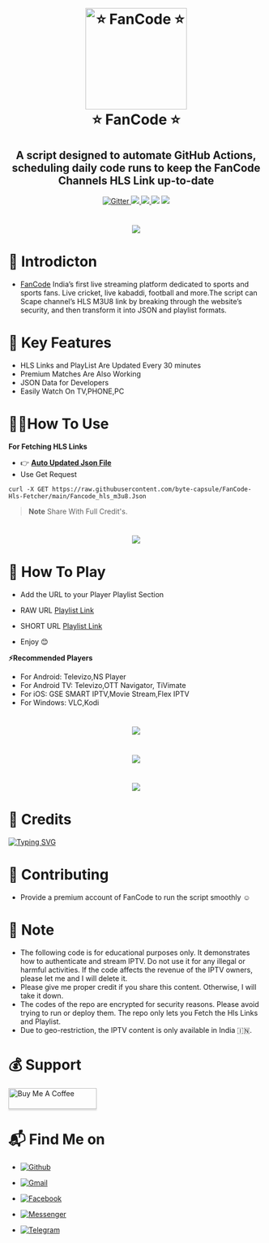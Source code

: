 




<h1 align="center">
  <br>
  <a href="https://play.google.com/store/apps/details?id=com.aynaott.apps"><img src="https://github.com/byte-capsule/FanCode-Hls-Fetcher/blob/main/images/fancode_banner.png" alt="⭐ FanCode ⭐" width="200"></a>
  <br>
  ⭐ FanCode ⭐
  <br>
</h1>

<h2 align="center">A script designed to automate GitHub Actions, scheduling daily code runs to keep the FanCode Channels HLS Link up-to-date</h2>

<p align="center">
  <a href="https://www.python.org/">
    <img src="https://img.shields.io/badge/Made_With-Python_3.12%2B-blue"
         alt="Gitter">
  
  <a href="https://saythanks.io/to/bullredeyes@gmail.com">
      <img src="https://img.shields.io/badge/Byte_Capsule-%E2%98%BC-green.svg">
  </a>
  <a href="https://play.google.com/store/apps/details?id=com.banglalink.toffee">
    <img src="https://img.shields.io/badge/App-FanCode-red">
  </a>
  </a>
  <a href="https://gitter.im/amitmerchant1990/electron-markdownify"><img src="https://img.shields.io/badge/Made%20in-Bangladesh_🇧🇩-green?colorA=%23ff0000&colorB=%23017e40&style=flat-square"></a>
  <a href="https://hits.seeyoufarm.com"><img src="https://hits.seeyoufarm.com/api/count/incr/badge.svg?url=https%3A%2F%2Fgithub.com%2Fbyte-capsule%2FFanCode-Hls-Fetcher&count_bg=%2379C83D&title_bg=%23555555&icon=mattermost.svg&icon_color=%23E7E7E7&title=Visitors+&edge_flat=false"/></a>
</p>

<h1 align="center">
 <a href="www.aynaott.com"><img src="https://images.fancode.com/skillup-uploads/fc-web/home-page-new-arc/hero-image/v1/hero-image-mweb-v2.png?hash=eyJrZXkiOiJza2lsbHVwLXVwbG9hZHMvZmMtd2ViL2hvbWUtcGFnZS1uZXctYXJjL2hlcm8taW1hZ2UvdjEvaGVyby1pbWFnZS1td2ViLXYyLnBuZyIsImVkaXRzIjp7InJlc2l6ZSI6eyJmaXQiOiJjb3ZlciIsIndpZHRoIjoxMDgwLCJoZWlnaHQiOjk3Mn0sIndlYnAiOnsicXVhbGl0eSI6NjAsImxvc3NsZXNzIjpmYWxzZX19LCJvdXRwdXRGb3JtYXQiOiJ3ZWJwIn0="></a>
</h1>

# 📕 Introdicton 
* [FanCode](https://play.google.com/store/apps/details?id=com.banglalink.toffee) India’s first live streaming platform dedicated to sports and sports fans. Live cricket, live kabaddi, football and more.The script can Scape channel’s HLS M3U8 link by breaking through the website’s security, and then transform it into JSON and playlist formats.


# 🔵 Key Features

* HLS Links and PlayList Are Updated Every 30 minutes
* Premium Matches Are Also Working
* JSON Data for Developers 
* Easily Watch On TV,PHONE,PC



# 👨‍💻How To Use
**For Fetching HLS Links**
* 👉 **[Auto Updated Json File](https://raw.githubusercontent.com/byte-capsule/FanCode-Hls-Fetcher/main/Fancode_hls_m3u8.Json)**
* Use Get Request




```
curl -X GET https://raw.githubusercontent.com/byte-capsule/FanCode-Hls-Fetcher/main/Fancode_hls_m3u8.Json

```

> **Note**
> Share With Full Credit's.


<h1 align="center">
 <a href="https://raw.githubusercontent.com/byte-capsule/FanCode-Hls-Fetcher/main/Fancode_hls_m3u8.Json?"><img src="https://github.com/byte-capsule/FanCode-Hls-Fetcher/blob/main/images/output.jpg"></a>
</h1>

# 🎥 How To Play


* Add the URL to your Player Playlist Section
* RAW URL [Playlist Link](https://raw.githubusercontent.com/byte-capsule/FanCode-Hls-Fetcher/main/Fancode_Live.m3u)
* SHORT URL [Playlist Link](https://s.id/21HE6)

*  Enjoy 😊



**⚡Recommended Players**
* For Android: Televizo,NS Player
* For Android TV: Televizo,OTT Navigator, TiVimate
* For iOS: GSE SMART IPTV,Movie Stream,Flex IPTV
* For Windows: VLC,Kodi


<h1 align="center">
 <a href="https://raw.githubusercontent.com/byte-capsule/FanCode-Hls-Fetcher/main/Fancode_Live.m3u"><img src="https://github.com/byte-capsule/FanCode-Hls-Fetcher/blob/main/images/1.jpg"></a>
</h1>
<h1 align="center">
 <a href="https://raw.githubusercontent.com/byte-capsule/FanCode-Hls-Fetcher/main/Fancode_Live.m3u"><img src="https://github.com/byte-capsule/FanCode-Hls-Fetcher/blob/main/images/2.jpg"></a>
</h1>
<h1 align="center">
 <a href="https://raw.githubusercontent.com/byte-capsule/FanCode-Hls-Fetcher/main/Fancode_Live.m3u"><img src="https://github.com/byte-capsule/FanCode-Hls-Fetcher/blob/main/images/3.jpg"></a>
</h1>



# 🚬 Credits
[![Typing SVG](https://readme-typing-svg.demolab.com?font=Fira+Code&pause=100&color=FF2C10&background=31FF9400&width=400&lines=Made+By+Byte+Capsule)](https://git.io/typing-svg)

# 💙 Contributing
* Provide a premium account of FanCode to run the script smoothly ☺️
# 💌 Note
* The following code is for educational purposes only. It demonstrates how to authenticate and stream IPTV. Do not use it for any illegal or harmful activities. If the code affects the revenue of the IPTV owners, please let me  and I will delete it.
* Please give me proper credit if you share this content. Otherwise, I will take it down.
* The codes of the repo are encrypted for security reasons. Please avoid trying to run or deploy them. The repo only lets you Fetch the Hls Links and Playlist.
*  Due to geo-restriction, the IPTV content is only available in India 🇮🇳.





# 💰 Support

<a href="https://www.buymeacoffee.com/jeshanakanc" target="_blank"><img src="https://www.buymeacoffee.com/assets/img/custom_images/purple_img.png" alt="Buy Me A Coffee" style="height: 41px !important;width: 174px !important;box-shadow: 0px 3px 2px 0px rgba(190, 190, 190, 0.5) !important;-webkit-box-shadow: 0px 3px 2px 0px rgba(190, 190, 190, 0.5) !important;" ></a>




# 📬 Find Me on 

- [![Github](https://img.shields.io/badge/Github-Byte_Capsule-purple?style=for-the-badge&logo=github)](https://github.com/byte-capsule)

- [![Gmail](https://img.shields.io/badge/Gmail-Byte_Capsule-green?style=for-the-badge&logo=gmail)](mailto:jeshanakand2017@gmail.com)

- [![Facebook](https://img.shields.io/badge/Facebook-Jeshan_Akand-blue?style=for-the-badge&logo=facebook)](https://t.me/J_9X_H_9X_N)

- [![Messenger](https://img.shields.io/badge/Messenger-Jeshan_Akand-orange?style=for-the-badge&logo=messenger)](https://t.me/J_9X_H_9X_N)

- [![Telegram](https://img.shields.io/badge/Telegram-Byte_Capsule-indigo?style=for-the-badge&logo=telegram)](https://t.me/J_9X_H_9X_N)
